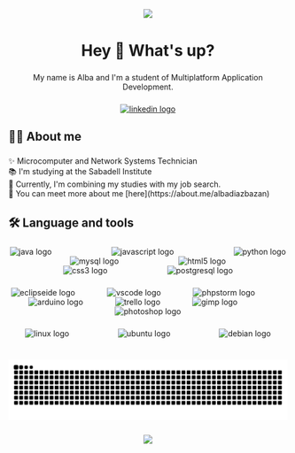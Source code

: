 <div align="center">
  <img height="200" src="https://media2.giphy.com/media/v1.Y2lkPTc5MGI3NjExNmNqbXN5NTBnemFqdm45aTZjbzdlb2hjbnVreXJwc2sxMzlzY3ludyZlcD12MV9pbnRlcm5hbF9naWZfYnlfaWQmY3Q9Zw/e2cVxX6XuTaRW/giphy.gif"  />
</div>

###

<h1 align="center">Hey 👋 What's up?</h1>

###

<p align="center">My name is Alba and I'm a student of Multiplatform Application Development.</p>

###

<div align="center">
  <a href="https://www.linkedin.com/in/albadiazbazan/" target="_blank">
    <img src="https://raw.githubusercontent.com/maurodesouza/profile-readme-generator/master/src/assets/icons/social/linkedin/default.svg" width="50" height="50" alt="linkedin logo"  />
  </a>
</div>

###

<h2 align="left">👩‍💻  About me</h2>

###

<p align="left">✨ Microcomputer and Network Systems Technician<br>📚 I'm studying at the Sabadell Institute<br>🎯 Currently, I'm combining my studies with my job search.<br>🎲 You can meet more about me [here](https://about.me/albadiazbazan)</p>

###

<h2 align="left">🛠 Language and tools</h2>

###

<div align="center">
  <img src="https://skillicons.dev/icons?i=java" height="60" alt="java logo"  />
  <img width="100" />
  <img src="https://skillicons.dev/icons?i=js" height="60" alt="javascript logo"  />
  <img width="100" />
  <img src="https://skillicons.dev/icons?i=py" height="60" alt="python logo"  />
  <img width="100" />
  <img src="https://skillicons.dev/icons?i=mysql" height="60" alt="mysql logo"  />
  <img width="100" />
  <img src="https://skillicons.dev/icons?i=html" height="60" alt="html5 logo"  />
  <img width="100" />
  <img src="https://skillicons.dev/icons?i=css" height="60" alt="css3 logo"  />
  <img width="100" />
  <img src="https://skillicons.dev/icons?i=postgres" height="60" alt="postgresql logo"  />
</div>

###

<div align="center">
  <img src="https://img.shields.io/badge/Eclipse IDE-2C2255?logo=eclipseide&logoColor=white&style=for-the-badge" height="50" alt="eclipseide logo"  />
  <img width="50" />
  <img src="https://img.shields.io/badge/Visual Studio Code-007ACC?logo=visualstudiocode&logoColor=white&style=for-the-badge" height="50" alt="vscode logo"  />
  <img width="50" />
  <img src="https://img.shields.io/badge/PhpStorm-000000?logo=phpstorm&logoColor=white&style=for-the-badge" height="50" alt="phpstorm logo"  />
  <img width="50" />
  <img src="https://img.shields.io/badge/Arduino-00979D?logo=arduino&logoColor=white&style=for-the-badge" height="50" alt="arduino logo"  />
  <img width="50" />
  <img src="https://img.shields.io/badge/Trello-0052CC?logo=trello&logoColor=white&style=for-the-badge" height="50" alt="trello logo"  />
  <img width="50" />
  <img src="https://img.shields.io/badge/GIMP-5C5543?logo=gimp&logoColor=white&style=for-the-badge" height="50" alt="gimp logo"  />
  <img width="50" />
  <img src="https://img.shields.io/badge/Adobe Photoshop-31A8FF?logo=adobephotoshop&logoColor=black&style=for-the-badge" height="50" alt="photoshop logo"  />
</div>

###

<div align="center">
  <img src="https://cdn.simpleicons.org/linux/FCC624" height="50" alt="linux logo"  />
  <img width="80" />
  <img src="https://img.shields.io/badge/Ubuntu-E95420?logo=ubuntu&logoColor=white&style=for-the-badge" height="50" alt="ubuntu logo"  />
  <img width="80" />
  <img src="https://img.shields.io/badge/Debian-A81D33?logo=debian&logoColor=white&style=for-the-badge" height="50" alt="debian logo"  />
</div>

###

<picture>
  <source media="(prefers-color-scheme: dark)" srcset="https://raw.githubusercontent.com/albaboo/albaboo/output/github-contribution-grid-snake-dark.svg">
  <source media="(prefers-color-scheme: light)" srcset="https://raw.githubusercontent.com/albaboo/albaboo/output/github-contribution-grid-snake.svg">
  <img alt="github contribution grid snake animation" src="https://raw.githubusercontent.com/albaboo/albaboo/output/github-contribution-grid-snake.svg">
</picture>

###

<div align="center">
  <img src="https://profile-counter.glitch.me/albaboo/count.svg?"  />
</div>

###
